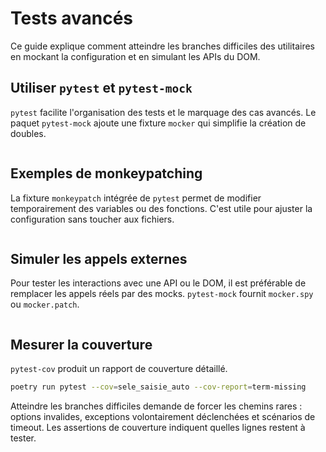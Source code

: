 # Tests avancés

Ce guide explique comment atteindre les branches difficiles des utilitaires en mockant la configuration et en simulant les APIs du DOM.

## Utiliser `pytest` et `pytest-mock`

`pytest` facilite l'organisation des tests et le marquage des cas avancés. Le paquet `pytest-mock` ajoute une fixture `mocker` qui simplifie la création de doubles.

```python

```

## Exemples de monkeypatching

La fixture `monkeypatch` intégrée de `pytest` permet de modifier temporairement des variables ou des fonctions. C'est utile pour ajuster la configuration sans toucher aux fichiers.

```python

```

## Simuler les appels externes

Pour tester les interactions avec une API ou le DOM, il est préférable de remplacer les appels réels par des mocks. `pytest-mock` fournit `mocker.spy` ou `mocker.patch`.

```python

```

## Mesurer la couverture

`pytest-cov` produit un rapport de couverture détaillé.

```bash
poetry run pytest --cov=sele_saisie_auto --cov-report=term-missing
```

Atteindre les branches difficiles demande de forcer les chemins rares : options invalides, exceptions volontairement déclenchées et scénarios de timeout. Les assertions de couverture indiquent quelles lignes restent à tester.
